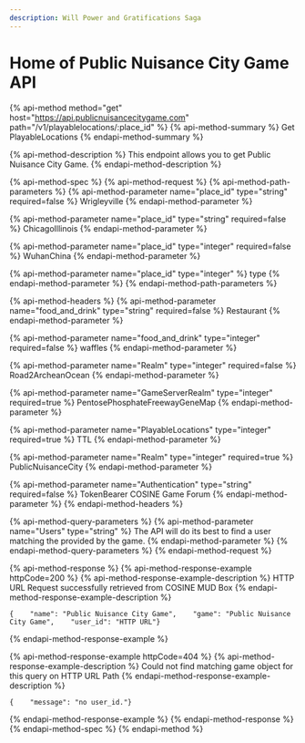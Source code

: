```yaml
---
description: Will Power and Gratifications Saga
---
```


# Home of Public Nuisance City Game API

{% api-method method="get" host="https://api.publicnuisancecitygame.com" path="/v1/playablelocations/:place\_id" %}
{% api-method-summary %}
Get PlayableLocations
{% endapi-method-summary %}

{% api-method-description %}
This endpoint allows you to get Public Nuisance City Game.
{% endapi-method-description %}

{% api-method-spec %}
{% api-method-request %}
{% api-method-path-parameters %}
{% api-method-parameter name="place\_id" type="string" required=false %}
Wrigleyville
{% endapi-method-parameter %}

{% api-method-parameter name="place\_id" type="string" required=false %}
ChicagoIllinois
{% endapi-method-parameter %}

{% api-method-parameter name="place\_id" type="integer" required=false %}
WuhanChina
{% endapi-method-parameter %}

{% api-method-parameter name="place\_id" type="integer" %}
type
{% endapi-method-parameter %}
{% endapi-method-path-parameters %}

{% api-method-headers %}
{% api-method-parameter name="food\_and\_drink" type="string" required=false %}
Restaurant
{% endapi-method-parameter %}

{% api-method-parameter name="food\_and\_drink" type="integer" required=false %}
waffles
{% endapi-method-parameter %}

{% api-method-parameter name="Realm" type="integer" required=false %}
Road2ArcheanOcean
{% endapi-method-parameter %}

{% api-method-parameter name="GameServerRealm" type="integer" required=true %}
PentosePhosphateFreewayGeneMap
{% endapi-method-parameter %}

{% api-method-parameter name="PlayableLocations" type="integer" required=true %}
TTL
{% endapi-method-parameter %}

{% api-method-parameter name="Realm" type="integer" required=true %}
PublicNuisanceCity
{% endapi-method-parameter %}

{% api-method-parameter name="Authentication" type="string" required=false %}
TokenBearer COSINE Game Forum
{% endapi-method-parameter %}
{% endapi-method-headers %}

{% api-method-query-parameters %}
{% api-method-parameter name="Users" type="string" %}
The API will do its best to find a user matching the provided by the game.
{% endapi-method-parameter %}
{% endapi-method-query-parameters %}
{% endapi-method-request %}

{% api-method-response %}
{% api-method-response-example httpCode=200 %}
{% api-method-response-example-description %}
HTTP URL Request successfully retrieved from COSINE MUD Box
{% endapi-method-response-example-description %}

```
{    "name": "Public Nuisance City Game",    "game": "Public Nuisance City Game",    "user_id": "HTTP URL"}
```
{% endapi-method-response-example %}

{% api-method-response-example httpCode=404 %}
{% api-method-response-example-description %}
Could not find matching game object for this query on HTTP URL Path
{% endapi-method-response-example-description %}

```
{    "message": "no user_id."}
```
{% endapi-method-response-example %}
{% endapi-method-response %}
{% endapi-method-spec %}
{% endapi-method %}



